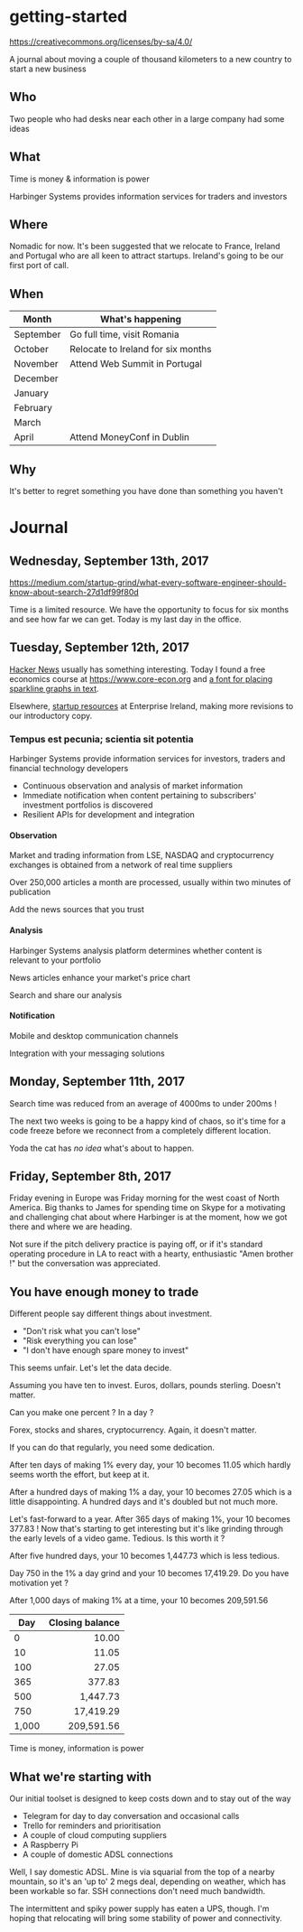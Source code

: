 # getting-started

https://creativecommons.org/licenses/by-sa/4.0/

A journal about moving a couple of thousand kilometers to a new country to start a new business

## Who

Two people who had desks near each other in a large company had some ideas

## What 

Time is money & information is power

Harbinger Systems provides information services for traders and investors

## Where 

Nomadic for now.  It's been suggested that we relocate to France, Ireland and Portugal who are all keen to attract startups.  Ireland's going to be our first port of call.

## When 

|Month |What's happening |
|--|--|
|September |Go full time, visit Romania |
|October |Relocate to Ireland for six months |
|November |Attend Web Summit in Portugal |
|December | |
|January | |
|February | |
|March | |
|April |Attend MoneyConf in Dublin |

## Why

It's better to regret something you have done than something you haven't

# Journal

## Wednesday, September 13th, 2017

https://medium.com/startup-grind/what-every-software-engineer-should-know-about-search-27d1df99f80d

Time is a limited resource.  We have the opportunity to focus for six months and see how far we can get.  Today is my last day in the office.

## Tuesday, September 12th, 2017 

[Hacker News](https://news.ycombinator.com) usually has something interesting.  Today I found a free economics course at https://www.core-econ.org and [a font for placing sparkline graphs in text](http://aftertheflood.co/projects/atf-spark).

Elsewhere, [startup resources](https://www.enterprise-ireland.com/en/Start-a-Business-in-Ireland/Information-Store-for-Start-ups) at Enterprise Ireland, making more revisions to our introductory copy.

### Tempus est pecunia; scientia sit potentia

Harbinger Systems provide information services for investors, traders and financial technology developers

  - Continuous observation and analysis of market information
  - Immediate notification when content pertaining to subscribers' investment portfolios is discovered
  - Resilient APIs for development and integration

#### Observation

Market and trading information from LSE, NASDAQ and cryptocurrency exchanges is obtained from a network of real time suppliers

Over 250,000 articles a month are processed, usually within two minutes of publication

Add the news sources that you trust

#### Analysis

Harbinger Systems analysis platform determines whether content is relevant to your portfolio

News articles enhance your market's price chart 

Search and share our analysis

#### Notification

Mobile and desktop communication channels

Integration with your messaging solutions

## Monday, September 11th, 2017

Search time was reduced from an average of 4000ms to under 200ms !

The next two weeks is going to be a happy kind of chaos, so it's time for a code freeze before we reconnect from a completely different location.

Yoda the cat has *no idea* what's about to happen.

## Friday, September 8th, 2017

Friday evening in Europe was Friday morning for the west coast of North America.  Big thanks to James for spending time on Skype for a motivating and challenging chat about where Harbinger is at the moment, how we got there and where we are heading.

Not sure if the pitch delivery practice is paying off, or if it's standard operating procedure in LA to react with a hearty, enthusiastic "Amen brother !" but the conversation was appreciated.

## You have enough money to trade

Different people say different things about investment.

  * "Don't risk what you can't lose"
  * "Risk everything you can lose"
  * "I don't have enough spare money to invest"

This seems unfair.  Let's let the data decide.

Assuming you have ten to invest.  Euros, dollars, pounds sterling.  Doesn't matter.

Can you make one percent ?  In a day ?

Forex, stocks and shares, cryptocurrency.  Again, it doesn't matter.

If you can do that regularly, you need some dedication.

After ten days of making 1% every day, your 10 becomes 11.05 which hardly seems worth the effort, but keep at it.

After a hundred days of making 1% a day, your 10 becomes 27.05 which is a little disappointing.  A hundred days and it's doubled but not much more.

Let's fast-forward to a year.  After 365 days of making 1%, your 10 becomes 377.83 !  Now that's starting to get interesting but it's like grinding through the early levels of a video game.  Tedious.  Is this worth it ?

After five hundred days, your 10 becomes 1,447.73 which is less tedious.

Day 750 in the 1% a day grind and your 10 becomes 17,419.29.  Do you have motivation yet ?

After 1,000 days of making 1% at a time, your 10 becomes 209,591.56

|Day | Closing balance|
|--|--:|
|0 | 10.00|
|10 | 11.05|
|100 | 27.05|
|365 | 377.83|
|500 | 1,447.73|
|750 | 17,419.29|
|1,000 | 209,591.56|

Time is money, information is power

## What we're starting with

Our initial toolset is designed to keep costs down and to stay out of the way

 * Telegram for day to day conversation and occasional calls
 * Trello for reminders and prioritisation
 * A couple of cloud computing suppliers
 * A Raspberry Pi
 * A couple of domestic ADSL connections
 
Well, I say domestic ADSL.  Mine is via squarial from the top of a nearby mountain, so it's an 'up to' 2 megs deal, depending on weather, which has been workable so far.  SSH connections don't need much bandwidth.

The intermittent and spiky power supply has eaten a UPS, though.  I'm hoping that relocating will bring some stability of power and connectivity.
